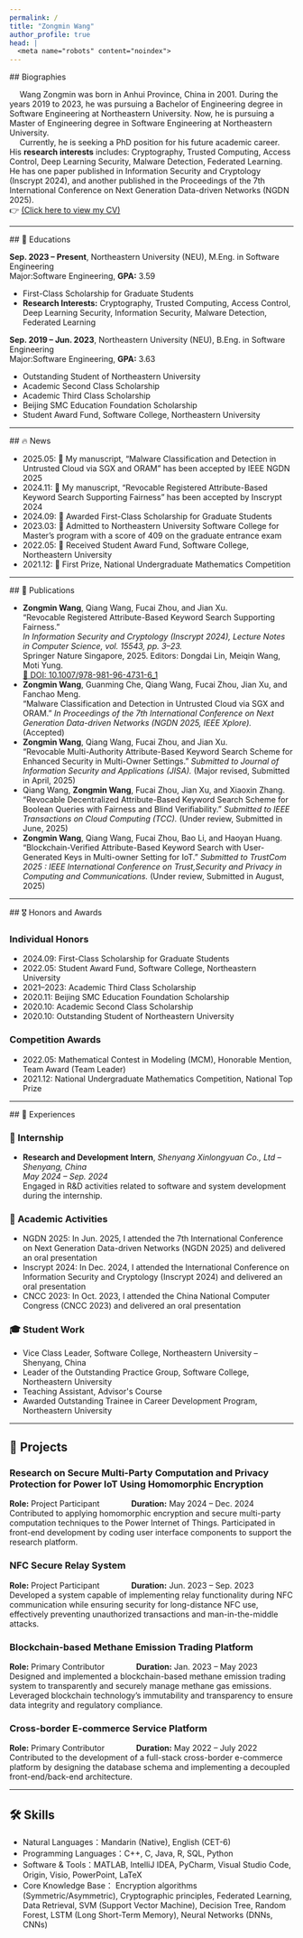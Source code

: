 ```yaml
---
permalink: /
title: "Zongmin Wang"
author_profile: true
head: |
  <meta name="robots" content="noindex">
---
```


<style>
.page__title {
  display: none;
}
</style>
<!-- Biographies Section -->
<div id="about"></div>
## Biographies

&emsp; Wang Zongmin was born in Anhui Province, China in 2001. During the years 2019 to 2023, he was pursuing a Bachelor of Engineering degree in Software Engineering at Northeastern University. Now, he is pursuing a Master of Engineering degree in Software Engineering at Northeastern University. <br>  &emsp; Currently, he is seeking a PhD position for his future academic career. His **research interests** includes: Cryptography, Trusted Computing, Access Control, Deep Learning Security, Malware Detection, Federated Learning. He has one paper published in Information Security and Cryptology (Inscrypt 2024), and another published in the Proceedings of the 7th International Conference on Next Generation Data-driven Networks (NGDN 2025). <br>👉 [(Click here to view my CV)](https://ZongminWang1.github.io/files/Template_CV_Eng1.pdf)

---

<!-- Educations Section -->
<div id="educations"></div>
## 📖 Educations

**Sep. 2023 – Present**, Northeastern University (NEU), M.Eng. in Software Engineering  
 Major:Software Engineering, **GPA:** 3.59  
- First-Class Scholarship for Graduate Students  
- **Research Interests:** Cryptography, Trusted Computing, Access Control, Deep Learning Security, Information Security, Malware Detection, Federated Learning

**Sep. 2019 – Jun. 2023**, Northeastern University (NEU), B.Eng. in Software Engineering  
 Major:Software Engineering, **GPA:** 3.63  
- Outstanding Student of Northeastern University  
- Academic Second Class Scholarship  
- Academic Third Class Scholarship  
- Beijing SMC Education Foundation Scholarship  
- Student Award Fund, Software College, Northeastern University

---
<!-- News Section -->
<div id="news"></div>
## 🔥 News



- 2025.05: 🎉 My manuscript, “Malware Classification and Detection in Untrusted Cloud via SGX and ORAM” has been accepted by IEEE NGDN 2025  
- 2024.11: 🎉 My manuscript,  “Revocable Registered Attribute-Based Keyword Search Supporting Fairness” has been accepted by Inscrypt 2024  
- 2024.09: 🎉 Awarded First-Class Scholarship for Graduate Students  
- 2023.03: 🎉 Admitted to Northeastern University Software College for Master’s program with a score of 409 on the graduate entrance exam  
- 2022.05: 🎉 Received Student Award Fund, Software College, Northeastern University  
- 2021.12: 🎉 First Prize, National Undergraduate Mathematics Competition

---

<!-- Publications Section -->
<div id="publications"></div>
## 📝 Publications


-  **Zongmin Wang**, Qiang Wang, Fucai Zhou, and Jian Xu.  
  “Revocable Registered Attribute-Based Keyword Search Supporting Fairness.”  
  *In Information Security and Cryptology (Inscrypt 2024), Lecture Notes in Computer Science, vol. 15543, pp. 3–23.*  
  Springer Nature Singapore, 2025. Editors: Dongdai Lin, Meiqin Wang, Moti Yung.  
  [🔗 DOI: 10.1007/978-981-96-4731-6_1](https://doi.org/10.1007/978-981-96-4731-6_1)
-  **Zongmin Wang**, Guanming Che, Qiang Wang, Fucai Zhou, Jian Xu, and Fanchao Meng.  
  “Malware Classification and Detection in Untrusted Cloud via SGX and ORAM.” *In Proceedings of the 7th International Conference on Next Generation Data-driven Networks (NGDN 2025, IEEE Xplore).* (Accepted)
-  **Zongmin Wang**, Qiang Wang, Fucai Zhou, and Jian Xu.  
  “Revocable Multi-Authority Attribute-Based Keyword Search Scheme for Enhanced Security in Multi-Owner Settings.” *Submitted to Journal of Information Security and Applications (JISA).* (Major revised, Submitted in April, 2025)
-  Qiang Wang, **Zongmin Wang**, Fucai Zhou, Jian Xu, and Xiaoxin Zhang.  
  “Revocable Decentralized Attribute-Based Keyword Search Scheme for Boolean Queries with Fairness and Blind Verifiability.” *Submitted to IEEE Transactions on Cloud Computing (TCC).* (Under review, Submitted in June, 2025)
-  **Zongmin Wang**, Qiang Wang, Fucai Zhou, Bao Li, and Haoyan Huang.  
  “Blockchain-Verified Attribute-Based Keyword Search with User-Generated Keys in Multi-owner Setting for IoT.” *Submitted to TrustCom 2025 : IEEE International Conference on Trust,Security and Privacy in Computing and Communications.*  (Under review, Submitted in August, 2025)


---

<!-- Awards Section -->
<div id="awards"></div>
## 🎖 Honors and Awards

###  Individual Honors


- 2024.09: First-Class Scholarship for Graduate Students  
- 2022.05: Student Award Fund, Software College, Northeastern University  
- 2021–2023: Academic Third Class Scholarship  
- 2020.11: Beijing SMC Education Foundation Scholarship  
- 2020.10: Academic Second Class Scholarship  
- 2020.10: Outstanding Student of Northeastern University  

### Competition Awards 
- 2022.05: Mathematical Contest in Modeling (MCM), Honorable Mention, Team Award (Team Leader)
- 2021.12: National Undergraduate Mathematics Competition, National Top Prize


---
<!-- Experiences Section -->
<div id="experience"></div>
## 💼 Experiences

### 🏢 Internship

- **Research and Development Intern**, *Shenyang Xinlongyuan Co., Ltd – Shenyang, China*  
  *May 2024 – Sep. 2024*  
  Engaged in R&D activities related to software and system development during the internship.

### 🧪 Academic Activities

- NGDN 2025: In Jun. 2025, I attended the 7th International Conference on Next Generation Data-driven Networks (NGDN 2025) and delivered an oral presentation
- Inscrypt 2024: In Dec. 2024, I attended the International Conference on Information Security and Cryptology (Inscrypt 2024) and delivered an oral presentation
- CNCC 2023: In Oct. 2023, I attended the China National Computer Congress (CNCC 2023) and delivered an oral presentation


### 🎓 Student Work

- Vice Class Leader, Software College, Northeastern University – Shenyang, China  
- Leader of the Outstanding Practice Group, Software College, Northeastern University  
- Teaching Assistant, Advisor's Course  
- Awarded Outstanding Trainee in Career Development Program, Northeastern University

---

## 🧠 Projects

###  Research on Secure Multi-Party Computation and Privacy Protection for Power IoT Using Homomorphic Encryption  
**Role:** Project Participant    **Duration:** May 2024 – Dec. 2024  
Contributed to applying homomorphic encryption and secure multi-party computation techniques to the Power Internet of Things. Participated in front-end development by coding user interface components to support the research platform.
###  NFC Secure Relay System  
**Role:** Project Participant    **Duration:** Jun. 2023 – Sep. 2023  
Developed a system capable of implementing relay functionality during NFC communication while ensuring security for long-distance NFC use, effectively preventing unauthorized transactions and man-in-the-middle attacks.
###  Blockchain-based Methane Emission Trading Platform  
**Role:** Primary Contributor    **Duration:** Jan. 2023 – May 2023  
Designed and implemented a blockchain-based methane emission trading system to transparently and securely manage methane gas emissions. Leveraged blockchain technology’s immutability and transparency to ensure data integrity and regulatory compliance.
###  Cross-border E-commerce Service Platform  
**Role:** Primary Contributor    **Duration:** May 2022 – July 2022  
Contributed to the development of a full-stack cross-border e-commerce platform by designing the database schema and implementing a decoupled front-end/back-end architecture.

---

<!-- Skills Section -->
<div id="skills"></div>

## 🛠 Skills

- Natural Languages：Mandarin (Native), English (CET-6)
- Programming Languages：C++, C, Java, R, SQL, Python
- Software & Tools：MATLAB, IntelliJ IDEA, PyCharm, Visual Studio Code, Origin, Visio, PowerPoint, LaTeX
- Core Knowledge Base： Encryption algorithms (Symmetric/Asymmetric), Cryptographic principles, Federated Learning, Data Retrieval, SVM (Support Vector Machine), Decision Tree, Random Forest, LSTM (Long Short-Term Memory), Neural Networks (DNNs, CNNs)


